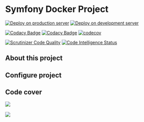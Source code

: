 # Symfony Docker Project

[![Deploy on production server](https://github.com/tchevalleraud/symfony-docker-full/actions/workflows/deploy-on-production.yaml/badge.svg)](https://github.com/tchevalleraud/symfony-docker-full/actions/workflows/deploy-on-production.yaml)
[![Deploy on development server](https://github.com/tchevalleraud/symfony-docker-full/actions/workflows/deploy-on-developement.yaml/badge.svg)](https://github.com/tchevalleraud/symfony-docker-full/actions/workflows/deploy-on-developement.yaml)

[![Codacy Badge](https://app.codacy.com/project/badge/Grade/bbb3312eec254c79b495d739b6e6d961)](https://www.codacy.com/gh/tchevalleraud/symfony-docker-full/dashboard?utm_source=github.com&amp;utm_medium=referral&amp;utm_content=tchevalleraud/symfony-docker-full&amp;utm_campaign=Badge_Grade)
[![Codacy Badge](https://app.codacy.com/project/badge/Coverage/bbb3312eec254c79b495d739b6e6d961)](https://www.codacy.com/gh/tchevalleraud/symfony-docker-full/dashboard?utm_source=github.com&utm_medium=referral&utm_content=tchevalleraud/symfony-docker-full&utm_campaign=Badge_Coverage)
[![codecov](https://codecov.io/gh/tchevalleraud/symfony-docker-full/branch/master/graph/badge.svg?token=5WZM6J8NX8)](https://codecov.io/gh/tchevalleraud/symfony-docker-full)

[![Scrutinizer Code Quality](https://scrutinizer-ci.com/g/tchevalleraud/symfony-docker-full/badges/quality-score.png?b=master)](https://scrutinizer-ci.com/g/tchevalleraud/symfony-docker-full/?branch=master)
[![Code Intelligence Status](https://scrutinizer-ci.com/g/tchevalleraud/symfony-docker-full/badges/code-intelligence.svg?b=master)](https://scrutinizer-ci.com/code-intelligence)

## About this project

## Configure project

## Code cover

<a href="https://codecov.io/gh/tchevalleraud/symfony-docker-full">
<img src="https://codecov.io/gh/tchevalleraud/symfony-docker-full/branch/master/graphs/commits.svg"/>
</a><br/>
<br/>
<a href="https://codecov.io/gh/tchevalleraud/symfony-docker-full">
<img src="https://codecov.io/gh/tchevalleraud/symfony-docker-full/branch/master/graphs/sunburst.svg"/>
</a>